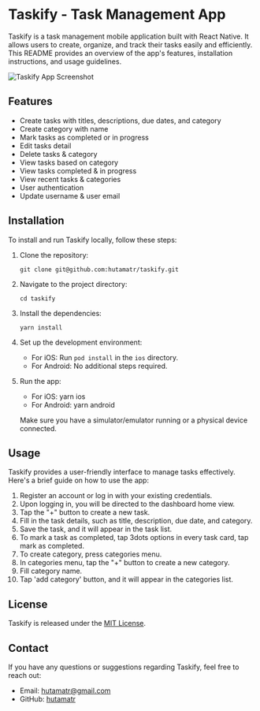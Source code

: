 # Taskify - Task Management App

Taskify is a task management mobile application built with React Native. It allows users to create, organize, and track their tasks easily and efficiently. This README provides an overview of the app's features, installation instructions, and usage guidelines.

![Taskify App Screenshot](screenshot.png)

## Features

- Create tasks with titles, descriptions, due dates, and category
- Create category with name
- Mark tasks as completed or in progress
- Edit tasks detail
- Delete tasks & category
- View tasks based on category
- View tasks completed & in progress
- View recent tasks & categories
- User authentication
- Update username & user email

## Installation

To install and run Taskify locally, follow these steps:

1. Clone the repository:

   ```
   git clone git@github.com:hutamatr/taskify.git
   ```

2. Navigate to the project directory:

   ```
   cd taskify
   ```

3. Install the dependencies:

   ```
   yarn install
   ```

4. Set up the development environment:

   - For iOS: Run `pod install` in the `ios` directory.
   - For Android: No additional steps required.

5. Run the app:

   - For iOS: yarn ios
   - For Android: yarn android

   Make sure you have a simulator/emulator running or a physical device connected.

## Usage

Taskify provides a user-friendly interface to manage tasks effectively. Here's a brief guide on how to use the app:

1. Register an account or log in with your existing credentials.
2. Upon logging in, you will be directed to the dashboard home view.
3. Tap the "+" button to create a new task.
4. Fill in the task details, such as title, description, due date, and category.
5. Save the task, and it will appear in the task list.
6. To mark a task as completed, tap 3dots options in every task card, tap mark as completed.
7. To create category, press categories menu.
8. In categories menu, tap the "+" button to create a new category.
9. Fill category name.
10. Tap 'add category' button, and it will appear in the categories list.

## License

Taskify is released under the [MIT License](LICENSE).

## Contact

If you have any questions or suggestions regarding Taskify, feel free to reach out:

- Email: [hutamatr@gmail.com](mailto:hutamatr@gmail.com)
- GitHub: [hutamatr](https://github.com/hutamatr)
